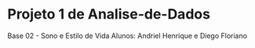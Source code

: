 # Projeto 1 de Analise-de-Dados
Base 02 - Sono e Estilo de Vida
Alunos: Andriel Henrique e Diego Floriano
